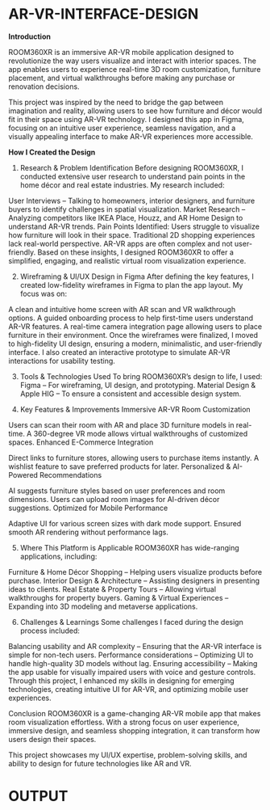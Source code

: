 # AR-VR-INTERFACE-DESIGN

**Introduction**

ROOM360XR is an immersive AR-VR mobile application designed to revolutionize the way users visualize and interact with interior spaces. The app enables users to experience real-time 3D room customization, furniture placement, and virtual walkthroughs before making any purchase or renovation decisions.

This project was inspired by the need to bridge the gap between imagination and reality, allowing users to see how furniture and décor would fit in their space using AR-VR technology. I designed this app in Figma, focusing on an intuitive user experience, seamless navigation, and a visually appealing interface to make AR-VR experiences more accessible.

**How I Created the Design**

1. Research & Problem Identification
Before designing ROOM360XR, I conducted extensive user research to understand pain points in the home décor and real estate industries. My research included:

User Interviews – Talking to homeowners, interior designers, and furniture buyers to identify challenges in spatial visualization.
Market Research – Analyzing competitors like IKEA Place, Houzz, and AR Home Design to understand AR-VR trends.
Pain Points Identified:
Users struggle to visualize how furniture will look in their space.
Traditional 2D shopping experiences lack real-world perspective.
AR-VR apps are often complex and not user-friendly.
Based on these insights, I designed ROOM360XR to offer a simplified, engaging, and realistic virtual room visualization experience.

2. Wireframing & UI/UX Design in Figma
After defining the key features, I created low-fidelity wireframes in Figma to plan the app layout. My focus was on:

A clean and intuitive home screen with AR scan and VR walkthrough options.
A guided onboarding process to help first-time users understand AR-VR features.
A real-time camera integration page allowing users to place furniture in their environment.
Once the wireframes were finalized, I moved to high-fidelity UI design, ensuring a modern, minimalistic, and user-friendly interface. I also created an interactive prototype to simulate AR-VR interactions for usability testing.

3. Tools & Technologies Used
To bring ROOM360XR’s design to life, I used:
Figma – For wireframing, UI design, and prototyping.
Material Design & Apple HIG – To ensure a consistent and accessible design system.

4. Key Features & Improvements
Immersive AR-VR Room Customization

Users can scan their room with AR and place 3D furniture models in real-time.
A 360-degree VR mode allows virtual walkthroughs of customized spaces.
Enhanced E-Commerce Integration

Direct links to furniture stores, allowing users to purchase items instantly.
A wishlist feature to save preferred products for later.
Personalized & AI-Powered Recommendations

AI suggests furniture styles based on user preferences and room dimensions.
Users can upload room images for AI-driven décor suggestions.
Optimized for Mobile Performance

Adaptive UI for various screen sizes with dark mode support.
Ensured smooth AR rendering without performance lags.

5. Where This Platform is Applicable
ROOM360XR has wide-ranging applications, including:

Furniture & Home Décor Shopping – Helping users visualize products before purchase.
Interior Design & Architecture – Assisting designers in presenting ideas to clients.
Real Estate & Property Tours – Allowing virtual walkthroughs for property buyers.
Gaming & Virtual Experiences – Expanding into 3D modeling and metaverse applications.

6. Challenges & Learnings
Some challenges I faced during the design process included:

Balancing usability and AR complexity – Ensuring that the AR-VR interface is simple for non-tech users.
Performance considerations – Optimizing UI to handle high-quality 3D models without lag.
Ensuring accessibility – Making the app usable for visually impaired users with voice and gesture controls.
Through this project, I enhanced my skills in designing for emerging technologies, creating intuitive UI for AR-VR, and optimizing mobile user experiences.

Conclusion
ROOM360XR is a game-changing AR-VR mobile app that makes room visualization effortless. With a strong focus on user experience, immersive design, and seamless shopping integration, it can transform how users design their spaces.

This project showcases my UI/UX expertise, problem-solving skills, and ability to design for future technologies like AR and VR. 

# OUTPUT


